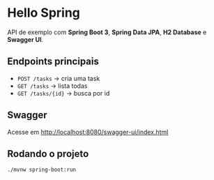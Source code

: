 # Hello Spring

API de exemplo com **Spring Boot 3**, **Spring Data JPA**, **H2 Database** e **Swagger UI**.

## Endpoints principais

- `POST /tasks` → cria uma task
- `GET /tasks` → lista todas
- `GET /tasks/{id}` → busca por id

## Swagger

Acesse em [http://localhost:8080/swagger-ui/index.html](http://localhost:8080/swagger-ui/index.html)

## Rodando o projeto

```bash
./mvnw spring-boot:run
